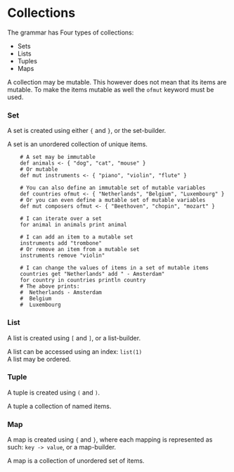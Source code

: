 # Collections

The grammar has Four types of collections:
- Sets
- Lists
- Tuples
- Maps

A collection may be mutable. This however does not mean that its items are mutable. To make the items mutable as well 
the `ofmut` keyword must be used.

### Set
A set is created using either `{` and `}`, or the set-builder.

A set is an unordered collection of unique items.
```
    # A set may be immutable
    def animals <- { "dog", "cat", "mouse" }
    # Or mutable
    def mut instruments <- { "piano", "violin", "flute" }    
    
    # You can also define an immutable set of mutable variables
    def countries ofmut <- { "Netherlands", "Belgium", "Luxembourg" }
    # Or you can even define a mutable set of mutable variables
    def mut composers ofmut <- { "Beethoven", "chopin", "mozart" }
  
    # I can iterate over a set
    for animal in animals print animal
    
    # I can add an item to a mutable set
    instruments add "trombone"
    # Or remove an item from a mutable set
    instruments remove "violin"
    
    # I can change the values of items in a set of mutable items
    countries get "Netherlands" add " - Amsterdam" 
    for country in countries println country
    # The above prints:
    #  Netherlands - Amsterdam
    #  Belgium
    #  Luxembourg
```

### List
A list is created using `[` and `]`, or a list-builder.

A list can be accessed using an index: `list(1)`\
A list may be ordered.

### Tuple

A tuple is created using `(` and `)`.

A tuple a collection of named items.

### Map

A map is created using `{` and `}`, where each mapping is represented as such: `key -> value`, or a map-builder.

A map is a collection of unordered set of items.
